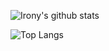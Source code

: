 ![Irony's github stats](https://github-readme-stats.vercel.app/api?username=892768447&count_private=true&show_icons=true&theme=radical)

![Top Langs](https://github-readme-stats.vercel.app/api/top-langs/?username=892768447&layout=compact)
